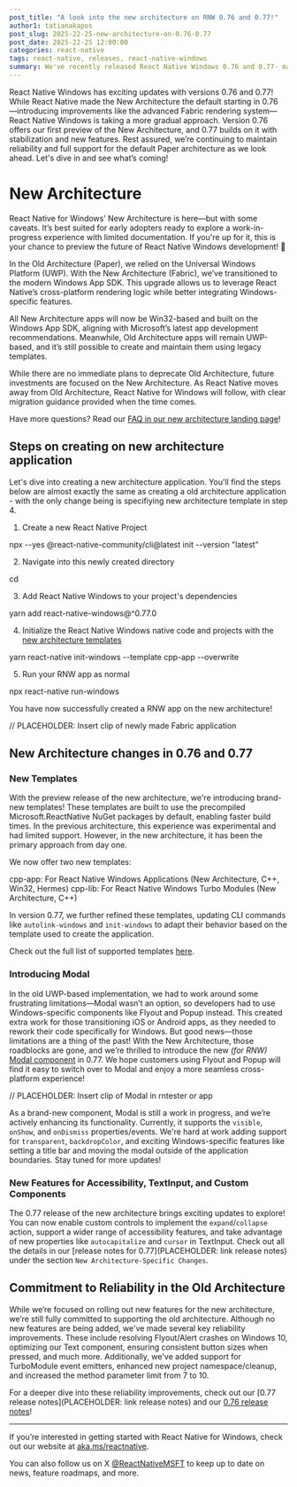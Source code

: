 ```yaml
---
post_title: "A look into the new architecture on RNW 0.76 and 0.77!"
author1: tatianakapos
post_slug: 2025-22-25-new-architecture-on-0.76-0.77
post_date: 2025-22-25 12:00:00
categories: react-native
tags: react-native, releases, react-native-windows
summary: We've recently released React Native Windows 0.76 and 0.77- marking the first time we invite developers to create RNW experiences on the new architecture
---
```


React Native Windows has exciting updates with versions 0.76 and 0.77! While React Native made the New Architecture the default starting in 0.76 —introducing improvements like the advanced Fabric rendering system— React Native Windows is taking a more gradual approach. Version 0.76 offers our first preview of the New Architecture, and 0.77 builds on it with stabilization and new features. Rest assured, we’re continuing to maintain reliability and full support for the default Paper architecture as we look ahead. Let's dive in and see what’s coming!

# New Architecture

React Native for Windows’ New Architecture is here—but with some caveats. It’s best suited for early adopters ready to explore a work-in-progress experience with limited documentation. If you're up for it, this is your chance to preview the future of React Native Windows development! 🚀

In the Old Architecture (Paper), we relied on the Universal Windows Platform (UWP). With the New Architecture (Fabric), we’ve transitioned to the modern Windows App SDK. This upgrade allows us to leverage React Native’s cross-platform rendering logic while better integrating Windows-specific features.

All New Architecture apps will now be Win32-based and built on the Windows App SDK, aligning with Microsoft’s latest app development recommendations. Meanwhile, Old Architecture apps will remain UWP-based, and it’s still possible to create and maintain them using legacy templates.

While there are no immediate plans to deprecate Old Architecture, future investments are focused on the New Architecture. As React Native moves away from Old Architecture, React Native for Windows will follow, with clear migration guidance provided when the time comes.

Have more questions? Read our [FAQ in our new architecture landing page](https://microsoft.github.io/react-native-windows/docs/new-architecture#faq)!

## Steps on creating on new architecture application

Let's dive into creating a new architecture application. You'll find the steps below are almost exactly the same as creating a old architecture application - with the only change being is specifiying new architecture template in step 4.

1. Create a new React Native Project

npx --yes @react-native-community/cli@latest init <projectName> --version "latest"

2. Navigate into this newly created directory

cd <projectName>

3. Add React Native Windows to your project's dependencies

yarn add react-native-windows@^0.77.0

4. Initialize the React Native Windows native code and projects with the [new architecture templates](https://microsoft.github.io/react-native-windows/docs/init-windows-cli#templates)

yarn react-native init-windows --template cpp-app --overwrite

5. Run your RNW app as normal

npx react-native run-windows

You have now successfully created a RNW app on the new architecture!

// PLACEHOLDER: Insert clip of newly made Fabric application

## New Architecture changes in 0.76 and 0.77

### New Templates

With the preview release of the new architecture, we're introducing brand-new templates! These templates are built to use the precompiled Microsoft.ReactNative NuGet packages by default, enabling faster build times. In the previous architecture, this experience was experimental and had limited support. However, in the new architecture, it has been the primary approach from day one.

We now offer two new templates:

cpp-app: For React Native Windows Applications (New Architecture, C++, Win32, Hermes)
cpp-lib: For React Native Windows Turbo Modules (New Architecture, C++)

In version 0.77, we further refined these templates, updating CLI commands like `autolink-windows` and `init-windows` to adapt their behavior based on the template used to create the application.

Check out the full list of supported templates [here](https://microsoft.github.io/react-native-windows/docs/init-windows-cli#templates).

### Introducing Modal

In the old UWP-based implementation, we had to work around some frustrating limitations—Modal wasn’t an option, so developers had to use Windows-specific components like Flyout and Popup instead. This created extra work for those transitioning iOS or Android apps, as they needed to rework their code specifically for Windows. But good news—those limitations are a thing of the past! With the New Architecture, those roadblocks are gone, and we’re thrilled to introduce the new *(for RNW)* [Modal component](https://reactnative.dev/docs/modal) in 0.77. We hope customers using Flyout and Popup will find it easy to switch over to Modal and enjoy a more seamless cross-platform experience!

// PLACEHOLDER: Insert clip of Modal in rntester or app

As a brand-new component, Modal is still a work in progress, and we’re actively enhancing its functionality. Currently, it supports the `visible`, `onShow`, and `onDismiss` properties/events. We're hard at work adding support for `transparent`, `backdropColor`, and exciting Windows-specific features like setting a title bar and moving the modal outside of the application boundaries. Stay tuned for more updates!

### New Features for Accessibility, TextInput, and Custom Components

The 0.77 release of the new architecture brings exciting updates to explore! You can now enable custom controls to implement the `expand`/`collapse` action, support a wider range of accessibility features, and take advantage of new properties like `autocapitalize` and `cursor` in TextInput. Check out all the details in our [release notes for 0.77](PLACEHOLDER: link release notes) under the section `New Architecture-Specific Changes`.

## Commitment to Reliability in the Old Architecture

While we’re focused on rolling out new features for the new architecture, we’re still fully committed to supporting the old architecture. Although no new features are being added, we've made several key reliability improvements. These include resolving Flyout/Alert crashes on Windows 10, optimizing our Text component, ensuring consistent button sizes when pressed, and much more. Additionally, we've added support for TurboModule event emitters, enhanced new project namespace/cleanup, and increased the method parameter limit from 7 to 10.

For a deeper dive into these reliability improvements, check out our [0.77 release notes](PLACEHOLDER: link release notes) and  our [0.76 release notes](https://github.com/microsoft/react-native-windows/releases/tag/react-native-windows_v0.76.0)!

---

If you’re interested in getting started with React Native for Windows, check out our website at [aka.ms/reactnative](https://microsoft.github.io/react-native-windows/).

You can also follow us on X [@ReactNativeMSFT](https://twitter.com/reactnativemsft) to keep up to date on news, feature roadmaps, and more.
